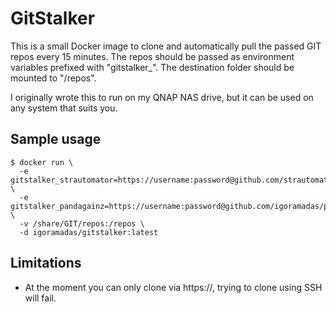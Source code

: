 # GitStalker

This is a small Docker image to clone and automatically pull the passed GIT repos every 15 minutes. The repos should be passed as environment variables prefixed with "gitstalker_". The destination folder should be mounted to "/repos".

I originally wrote this to run on my QNAP NAS drive, but it can be used on any system that suits you.

## Sample usage

    $ docker run \
      -e gitstalker_strautomator=https://username:password@github.com/strautomator/web.git \
      -e gitstalker_pandagainz=https://username:password@github.com/igoramadas/pandagainz.git \
      -v /share/GIT/repos:/repos \
      -d igoramadas/gitstalker:latest

## Limitations

- At the moment you can only clone via https://, trying to clone using SSH will fail.
